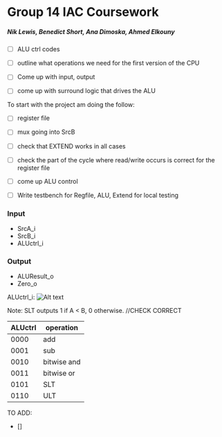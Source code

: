 # Group 14 IAC Coursework
##### Nik Lewis, Benedict Short, Ana Dimoska, Ahmed Elkouny
- [ ]  ALU ctrl codes
- [ ]  outline what operations we need for the first version of the CPU
- [ ]  Come up with input, output
- [ ]  come up with surround logic that drives the ALU


To start with the project am doing the follow:
- [ ] register file
- [ ] mux going into SrcB
- [ ] check that EXTEND works in all cases
- [ ] check the part of the cycle where read/write occurs is correct for the register file
- [ ] come up ALU control
- [ ] Write testbench for Regfile, ALU, Extend for local testing


### Input

- SrcA_i
- SrcB_i
- ALUctrl_i

### Output

- ALUResult_o
- Zero_o

ALUctrl_i:
![Alt text](images/ALUctrl.png?raw=true "ALUctrl")

Note: SLT outputs 1 if A < B, 0 otherwise. //CHECK CORRECT

| ALUctrl | operation |
| --- | --- |
| 0000 | add |
| 0001 | sub |
| 0010 | bitwise and |
| 0011 | bitwise or |
| 0101 | SLT |
| 0110 | ULT |

TO ADD:
- []
